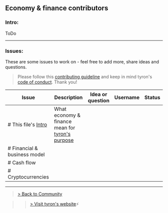 ## Economy & finance contributors
### Intro:
ToDo

---
### Issues:
These are some issues to work on - feel free to add more, share ideas and questions.

> Please follow this [contributing guideline](https://github.com/tyronNetwork/tyron/blob/master/CONTRIBUTING.md) and keep in mind tyron's [code of conduct](https://github.com/tyronNetwork/tyron/blob/master/CODE_OF_CONDUCT.md). Thank you!

| Issue | Description | Idea or question | Username | Status |
|---|---|---|---|---|
|# This file's [Intro](#intro) | What economy & finance mean for [tyron's purpose](https://www.tyron.network/#the-purpose-of-tyron)|
|# Financial & business model | 
|# Cash flow |
|# Cryptocurrencies |

---

> <a href="/community"> > Back to Community </a>

>> [> Visit tyron's website](https://www.tyron.network/):zap:
